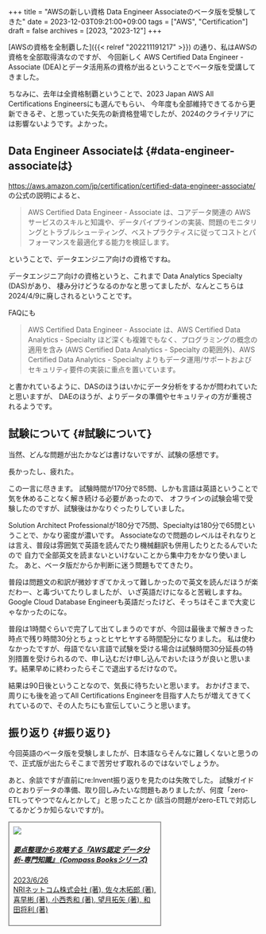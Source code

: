 +++
title = "AWSの新しい資格 Data Engineer Associateのベータ版を受験してきた"
date = 2023-12-03T09:21:00+09:00
tags = ["AWS", "Certification"]
draft = false
archives = [2023, "2023-12"]
+++

[AWSの資格を全制覇した]({{< relref "202211191217" >}}) の通り、私はAWSの資格を全部取得済なのですが、
今回新しく AWS Certified Data Engineer - Associate (DEA)とデータ活用系の資格が出るということでベータ版を受講してきました。

ちなみに、去年は全資格制覇ということで、2023 Japan AWS All Certifications Engineersにも選んでもらい、
今年度も全部維持できてるから更新できるぞ、と思っていた矢先の新資格登場でしたが、2024のクライテリアには影響ないようです。よかった。


## Data Engineer Associateは {#data-engineer-associateは}

<https://aws.amazon.com/jp/certification/certified-data-engineer-associate/>
の公式の説明によると、

> AWS Certified Data Engineer - Associate は、コアデータ関連の AWS サービスのスキルと知識や、データパイプラインの実装、問題のモニタリングとトラブルシューティング、ベストプラクティスに従ってコストとパフォーマンスを最適化する能力を検証します。

ということで、データエンジニア向けの資格ですね。

データエンジニア向けの資格というと、これまで Data Analytics Specialty (DAS)があり、
棲み分けどうなるのかなと思ってましたが、なんとこちらは2024/4/9に廃しされるということです。

FAQにも

> AWS Certified Data Engineer - Associate は、AWS Certified Data Analytics - Specialty ほど深くも複雑でもなく、プログラミングの概念の適用を含み (AWS Certified Data Analytics - Specialty の範囲外)、AWS Certified Data Analytics - Specialty よりもデータ運用/サポートおよびセキュリティ要件の実装に重点を置いています。

と書かれているように、DASのほうはいかにデータ分析をするかが問われていたと思いますが、
DAEのほうが、よりデータの準備やセキュリティの方が重視されるようです。


## 試験について {#試験について}

当然、どんな問題が出たかなどは書けないですが、試験の感想です。

長かったし、疲れた。

この一言に尽きます。
試験時間が170分で85問、しかも言語は英語ということで気を休めることなく解き続ける必要があったので、
オフラインの試験会場で受験したのですが、試験後はかなりぐったりしていました。

Solution Architect Professionalが180分で75問、Specialtyは180分で65問ということで、かなり密度が濃いです。
Associateなので問題のレベルはそれなりとは言え、普段は雰囲気で英語を読んでたり機械翻訳も併用したりとたるんでいたので
自力で全部英文を読まないといけないことから集中力をかなり使いました。
あと、ベータ版だからか判断に迷う問題もでてきたり。

普段は問題文の和訳が微妙すぎてかえって難しかったので英文を読んだほうが楽だわー、と毒づいてたりしましたが、
いざ英語だけになると苦戦しますね。Google Cloud Database Engineerも英語だったけど、そっちはそこまで大変じゃなかったのにな。

普段は1時間ぐらいで完了して出てしまうのですが、今回は最後まで解ききった時点で残り時間30分とちょっとヒヤヒヤする時間配分になりました。
私は使わなかったですが、母語でない言語で試験を受ける場合は試験時間30分延長の特別措置を受けられるので、申し込むだけ申し込んでおいたほうが良いと思います。結果早めに終わったらそこで退出するだけなので。

結果は90日後ということなので、気長に待ちたいと思います。
おかげさまで、周りにも後を追ってAll Certifications Engineerを目指す人たちが増えてきてくれているので、その人たちにも宣伝していこうと思います。


## 振り返り {#振り返り}

今回英語のベータ版を受験しましたが、日本語ならそんなに難しくないと思うので、正式版が出たらそこまで苦労せず取れるのではないでしょうか。

あと、余談ですが直前にre:Invent振り返りを見たのは失敗でした。
試験ガイドのとおりデータの準備、取り回しみたいな問題もありましたが、何度「zero-ETLってやつでなんとかして」と思ったことか
(該当の問題がzero-ETLで対応してるかどうか知らないですが)。

<div class="card" style="width: 18rem; border: 2px solid #999999; padding: 8px;">
<a href="https://www.amazon.co.jp/%E8%A6%81%E7%82%B9%E6%95%B4%E7%90%86%E3%81%8B%E3%82%89%E6%94%BB%E7%95%A5%E3%81%99%E3%82%8B%E3%80%8EAWS%E8%AA%8D%E5%AE%9A-%E3%83%87%E3%83%BC%E3%82%BF%E5%88%86%E6%9E%90-%E5%B0%82%E9%96%80%E7%9F%A5%E8%AD%98%E3%80%8F-Compass-Books%E3%82%B7%E3%83%AA%E3%83%BC%E3%82%BA-NRI%E3%83%8D%E3%83%83%E3%83%88%E3%82%B3%E3%83%A0%E6%A0%AA%E5%BC%8F%E4%BC%9A%E7%A4%BE/dp/4839978174?_encoding=UTF8&qid=1701565221&sr=8-1&linkCode=li2&tag=grugrut-22&linkId=55e75d6ada479cc9cbe7fd69a94ec539&language=ja_JP&ref_=as_li_ss_il" target="_blank"><img border="0" src="//ws-fe.amazon-adsystem.com/widgets/q?_encoding=UTF8&ASIN=4839978174&Format=_SL160_&ID=AsinImage&MarketPlace=JP&ServiceVersion=20070822&WS=1&tag=grugrut-22&language=ja_JP" ></a><img src="https://ir-jp.amazon-adsystem.com/e/ir?t=grugrut-22&language=ja_JP&l=li2&o=9&a=4839978174" width="1" height="1" border="0" alt="" style="border:none !important; margin:0px !important;" />
  <div class="card-body">
    <h5 class="card-title"><a href="https://amzn.to/46P44sw">要点整理から攻略する『AWS認定 データ分析-専門知識』 (Compass Booksシリーズ)</a></h5>
    <p class="card-text"><a href="https://amzn.to/46P44sw">2023/6/26<br>
    NRIネットコム株式会社 (著), 佐々木拓郎 (著), 喜早彬 (著), 小西秀和 (著), 望月拓矢 (著), 和田将利 (著)</a></p>
  </div>
</div>
